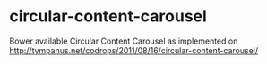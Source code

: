 circular-content-carousel
=========================

Bower available Circular Content Carousel as implemented on http://tympanus.net/codrops/2011/08/16/circular-content-carousel/
